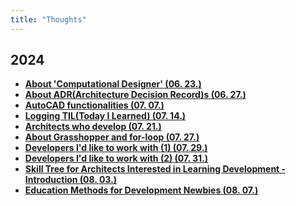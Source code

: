 ```yaml
---
title: "Thoughts"
---
```


## 2024
<div class="grid cards" markdown>

-   [__About 'Computational Designer' (06. 23.)__](./2024/0623.md)
-   [__About ADR(Architecture Decision Record)s (06. 27.)__](./2024/0627.md)
-   [__AutoCAD functionalities (07. 07.)__](./2024/0707.md)
-   [__Logging TIL(Today I Learned) (07. 14.)__](./2024/0714.md)
-   [__Architects who develop (07. 21.)__](./2024/0721.md)
-   [__About Grasshopper and for-loop (07. 27.)__](./2024/0727.md)
-   [__Developers I'd like to work with (1) (07. 29.)__](./2024/0729.md)
-   [__Developers I'd like to work with (2) (07. 31.)__](./2024/0731.md)
-   [__Skill Tree for Architects Interested in Learning Development - Introduction (08. 03.)__](./2024/0803.md)
-   [__Education Methods for Development Newbies (08. 07.)__](./2024/0807.md)
</div>